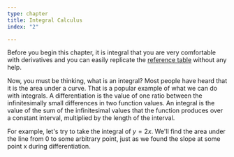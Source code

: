 ```yaml
---
type: chapter
title: Integral Calculus
index: "2"

---
```

Before you begin this chapter, it is integral that you are very comfortable with derivatives and you can easily replicate the [reference table](https://ymath.io/calculus/derivatives/rt) without any help.

Now, you must be thinking, what is an integral? Most people have heard that it is the area under a curve. That is a popular example of what we can do with integrals. A differentiation is the value of one ratio between the infinitesimally small differences in two function values. An integral is the value of the sum of the infinitesimal values that the function produces over a constant interval, multiplied by the length of the interval.

For example, let's try to take the integral of $y=2x$. We'll find the area under the line from 0 to some arbitrary point, just as we found the slope at some point x during differentiation.